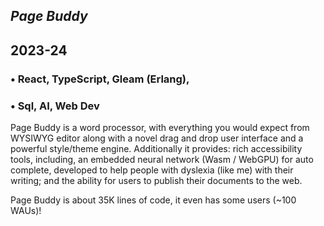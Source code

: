 



## *Page Buddy*
## 2023-24

### • React, TypeScript, Gleam (Erlang),
### • Sql, AI, Web Dev
Page Buddy is a word processor, with everything you would expect from WYSIWYG editor along with a novel drag and drop user interface and a powerful style/theme engine. Additionally it provides: rich accessibility tools, including, an embedded neural network (Wasm / WebGPU) for auto complete, developed to help people with dyslexia (like me) with their writing; and the ability for users to publish their documents to the web.

Page Buddy is about 35K lines of code, it even has some users (~100 WAUs)!